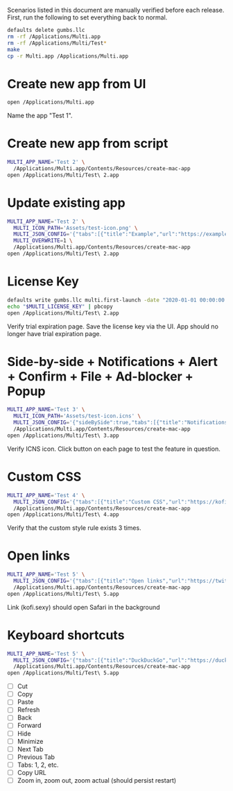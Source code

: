 Scenarios listed in this document are manually verified before each release.
First, run the following to set everything back to normal.

```bash
defaults delete gumbs.llc
rm -rf /Applications/Multi.app
rm -rf /Applications/Multi/Test*
make
cp -r Multi.app /Applications/Multi.app
```

# Create new app from UI

```bash
open /Applications/Multi.app
```

Name the app "Test 1".

# Create new app from script

```bash
MULTI_APP_NAME='Test 2' \
  /Applications/Multi.app/Contents/Resources/create-mac-app
open /Applications/Multi/Test\ 2.app
```

# Update existing app

```bash
MULTI_APP_NAME='Test 2' \
  MULTI_ICON_PATH='Assets/test-icon.png' \
  MULTI_JSON_CONFIG='{"tabs":[{"title":"Example","url":"https://example.com"}]}' \
  MULTI_OVERWRITE=1 \
  /Applications/Multi.app/Contents/Resources/create-mac-app
open /Applications/Multi/Test\ 2.app
```

# License Key

```bash
defaults write gumbs.llc multi.first-launch -date "2020-01-01 00:00:00 +0000"
echo "$MULTI_LICENSE_KEY" | pbcopy
open /Applications/Multi/Test\ 2.app
```

Verify trial expiration page.
Save the license key via the UI.
App should no longer have trial expiration page.

# Side-by-side + Notifications + Alert + Confirm + File + Ad-blocker + Popup

```bash
MULTI_APP_NAME='Test 3' \
  MULTI_ICON_PATH='Assets/test-icon.icns' \
  MULTI_JSON_CONFIG='{"sideBySide":true,"tabs":[{"title":"Notifications","url":"https://www.bennish.net/web-notifications.html"},{"title":"Alert","url":"https://www.w3schools.com/jsref/tryit.asp?filename=tryjsref_alert"},{"title":"Confirm","url":"https://www.w3schools.com/jsref/tryit.asp?filename=tryjsref_confirm"},{"title":"File","url":"https://www.w3schools.com/tags/tryit.asp?filename=tryhtml5_input_type_file"},{"title":"Ads","url":"https://ads-blocker.com/testing/#ad-blocker-test-steps"},{"title":"Popup","url":"https://javascript.info/popup-windows#example-a-minimalistic-window"}]}' \
  /Applications/Multi.app/Contents/Resources/create-mac-app
open /Applications/Multi/Test\ 3.app
```

Verify ICNS icon.
Click button on each page to test the feature in question.

# Custom CSS

```bash
MULTI_APP_NAME='Test 4' \
  MULTI_JSON_CONFIG='{"tabs":[{"title":"Custom CSS","url":"https://kofi.sexy","customCss":["https://raw.githubusercontent.com/hkgumbs/multi/2.x/Assets/test.css","file:///Users/kofi/Documents/multi/Assets/test.css","body%20%7B%20background%3A%20mediumpurple%3B%20%7D"]}]}' \
  /Applications/Multi.app/Contents/Resources/create-mac-app
open /Applications/Multi/Test\ 4.app
```

Verify that the custom style rule exists 3 times.

# Open links

```bash
MULTI_APP_NAME='Test 5' \
  MULTI_JSON_CONFIG='{"tabs":[{"title":"Open links","url":"https://twitter.com/hkgumbs"}],"openNewWindowsWith":"com.apple.Safari","openNewWindowsInBackground":true}' \
  /Applications/Multi.app/Contents/Resources/create-mac-app
open /Applications/Multi/Test\ 5.app
```

Link (kofi.sexy) should open Safari in the background

# Keyboard shortcuts

```bash
MULTI_APP_NAME='Test 5' \
  MULTI_JSON_CONFIG='{"tabs":[{"title":"DuckDuckGo","url":"https://duckduckgo.com"},{"title":"Google","url":"https://google.com"}]}' \
  /Applications/Multi.app/Contents/Resources/create-mac-app
open /Applications/Multi/Test\ 5.app
```

- [ ] Cut
- [ ] Copy
- [ ] Paste
- [ ] Refresh
- [ ] Back
- [ ] Forward
- [ ] Hide
- [ ] Minimize
- [ ] Next Tab
- [ ] Previous Tab
- [ ] Tabs: 1, 2, etc.
- [ ] Copy URL
- [ ] Zoom in, zoom out, zoom actual (should persist restart)
